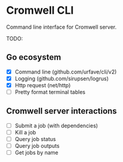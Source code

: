 # Cromwell CLI

Command line interface for Cromwell server.

TODO:

## Go ecosystem

- [x] Command line  (github.com/urfave/cli/v2)
- [x] Logging  (github.com/sirupsen/logrus)
- [x] Http request  (net/http)
- [ ] Pretty format terminal tables

## Cromwell server interactions

- [ ] Submit a job (with dependencies)
- [ ] Kill a job
- [ ] Query job status
- [ ] Query job outputs
- [ ] Get jobs by name
